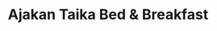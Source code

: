 ---
title: Ajakan Taika Bed & Breakfast
ruka: ye
ravintola: ye
elamys: ye
palvelu: ye
aktiviteetti: ye
rentoutuminen: ye
slug: https://www.ajakantaika.fi/
update: 2022-03-28-18:55
kuvaus: Täällä talon väki valmistaa upeita annoksia ja aamupaloja paikallisista raaka-aineista sesonkien mukaan. Tule maistamaan todellista lähiruokaa.
products: Porojen ruokinta, Poroajelu, Pilkkisafari, Lumikenkäretki, Eläinten ruokintaa, Kalastusretki lähiympäristöön, patikkaretki lähivaaralle, melontaretki, sauna, kuppausta, savihoitoja, shihatsu hierontaa
---